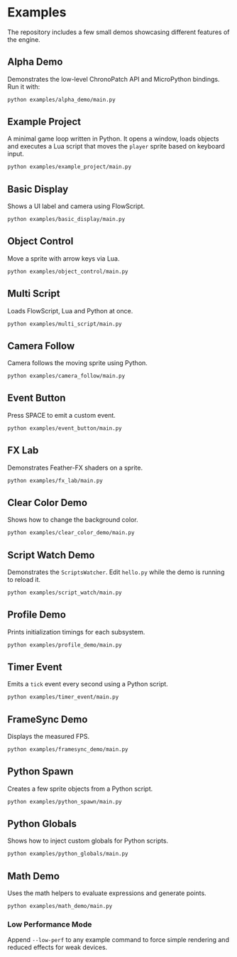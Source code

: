 # Examples

The repository includes a few small demos showcasing different features of the engine.

## Alpha Demo

Demonstrates the low-level ChronoPatch API and MicroPython bindings. Run it with:

```bash
python examples/alpha_demo/main.py
```

## Example Project

A minimal game loop written in Python. It opens a window, loads objects and executes a Lua script that moves the `player` sprite based on keyboard input.

```bash
python examples/example_project/main.py
```

## Basic Display

Shows a UI label and camera using FlowScript.

```bash
python examples/basic_display/main.py
```

## Object Control

Move a sprite with arrow keys via Lua.

```bash
python examples/object_control/main.py
```

## Multi Script

Loads FlowScript, Lua and Python at once.

```bash
python examples/multi_script/main.py
```

## Camera Follow

Camera follows the moving sprite using Python.

```bash
python examples/camera_follow/main.py
```

## Event Button

Press SPACE to emit a custom event.

```bash
python examples/event_button/main.py
```

## FX Lab

Demonstrates Feather-FX shaders on a sprite.

```bash
python examples/fx_lab/main.py
```

## Clear Color Demo

Shows how to change the background color.

```bash
python examples/clear_color_demo/main.py
```

## Script Watch Demo

Demonstrates the `ScriptsWatcher`. Edit `hello.py` while the demo is running to reload it.

```bash
python examples/script_watch/main.py
```

## Profile Demo

Prints initialization timings for each subsystem.

```bash
python examples/profile_demo/main.py
```

## Timer Event

Emits a `tick` event every second using a Python script.

```bash
python examples/timer_event/main.py
```

## FrameSync Demo

Displays the measured FPS.

```bash
python examples/framesync_demo/main.py
```

## Python Spawn

Creates a few sprite objects from a Python script.

```bash
python examples/python_spawn/main.py
```

## Python Globals

Shows how to inject custom globals for Python scripts.

```bash
python examples/python_globals/main.py
```

## Math Demo

Uses the math helpers to evaluate expressions and generate points.

```bash
python examples/math_demo/main.py
```

### Low Performance Mode

Append `--low-perf` to any example command to force simple rendering and
reduced effects for weak devices.
